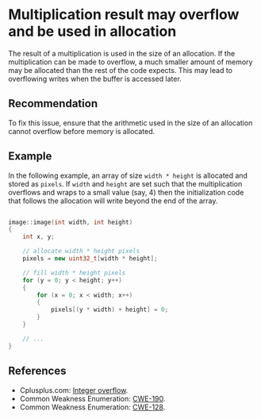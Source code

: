 # Multiplication result may overflow and be used in allocation
The result of a multiplication is used in the size of an allocation. If the multiplication can be made to overflow, a much smaller amount of memory may be allocated than the rest of the code expects. This may lead to overflowing writes when the buffer is accessed later.


## Recommendation
To fix this issue, ensure that the arithmetic used in the size of an allocation cannot overflow before memory is allocated.


## Example
In the following example, an array of size `width * height` is allocated and stored as `pixels`. If `width` and `height` are set such that the multiplication overflows and wraps to a small value (say, 4) then the initialization code that follows the allocation will write beyond the end of the array.


```cpp

image::image(int width, int height)
{
	int x, y;

	// allocate width * height pixels
	pixels = new uint32_t[width * height];

	// fill width * height pixels
	for (y = 0; y < height; y++)
	{
		for (x = 0; x < width; x++)
		{
			pixels[(y * width) + height] = 0;
		}
	}

	// ...
}

```

## References
* Cplusplus.com: [Integer overflow](http://www.cplusplus.com/articles/DE18T05o/).
* Common Weakness Enumeration: [CWE-190](https://cwe.mitre.org/data/definitions/190.html).
* Common Weakness Enumeration: [CWE-128](https://cwe.mitre.org/data/definitions/128.html).
